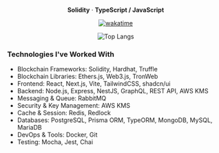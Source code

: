 

<p align="center">
  <p align="center">
  <b>Solidity</b> &middot; <b>TypeScript / JavaScript</b>
</p>

  
</p>

<p align="center">
  <a href="https://wakatime.com/@d643f28c-9174-48f0-9804-d74574060ff1">
    <img src="https://wakatime.com/badge/user/d643f28c-9174-48f0-9804-d74574060ff1.svg" alt="wakatime">
  </a>
</p>

<p align="center">
  <img src="https://github-readme-stats.vercel.app/api/top-langs/?username=vvalvvizal&layout=compact&hide=html,css" alt="Top Langs">
</p>

### Technologies I've Worked With

- Blockchain Frameworks: Solidity, Hardhat, Truffle
- Blockchain Libraries: Ethers.js, Web3.js, TronWeb
- Frontend: React, Next.js, Vite, TailwindCSS, shadcn/ui  
- Backend: Node.js, Express, NestJS, GraphQL, REST API, AWS KMS
- Messaging & Queue: RabbitMQ
- Security & Key Management: AWS KMS
- Cache & Session: Redis, Redlock
- Databases: PostgreSQL, Prisma ORM, TypeORM, MongoDB, MySQL, MariaDB  
- DevOps & Tools: Docker, Git  
- Testing: Mocha, Jest, Chai
 
